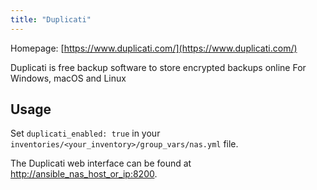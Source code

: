 ```yaml
---
title: "Duplicati"
---
```


Homepage: [https://www.duplicati.com/](https://www.duplicati.com/)

Duplicati is free backup software to store encrypted backups online For Windows, macOS and Linux

## Usage

Set `duplicati_enabled: true` in your `inventories/<your_inventory>/group_vars/nas.yml` file.

The Duplicati web interface can be found at [http://ansible_nas_host_or_ip:8200](http://ansible_nas_host_or_ip:8200).
